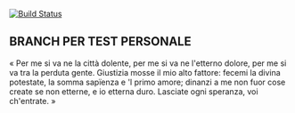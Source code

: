 [![Build Status](https://travis-ci.org/Kraktun/AppScontrini.svg?branch=K_main)](https://travis-ci.org/Kraktun/AppScontrini)

## BRANCH PER TEST PERSONALE
« Per me si va ne la città dolente,
per me si va ne l'etterno dolore,
per me si va tra la perduta gente.
Giustizia mosse il mio alto fattore:
fecemi la divina potestate,
la somma sapïenza e 'l primo amore;
dinanzi a me non fuor cose create
se non etterne, e io etterna duro.
Lasciate ogni speranza, voi ch'entrate. »
